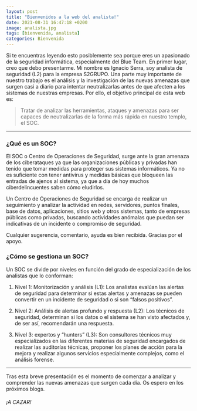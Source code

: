 ```yaml
---
layout: post
title: "Bienvenidos a la web del analista!"
date: 2021-08-31 16:47:18 +0200
image: analista.jpg
tags: [bienvenida, analista]
categories: Bienvenida
---
```


Si te encuentras leyendo esto posiblemente sea porque eres un apasionado de la seguridad informática, especialmente del Blue Team.
En primer lugar, creo que debo presentarme. Mi nombre es Ignacio Serra, soy analista de seguridad (L2) para la empresa S2GRUPO. Una parte muy importante de nuestro trabajo es el análisis y la investigación de las nuevas amenazas que surgen casi a diario para intentar neutralizarlas antes de que afecten a los sistemas de nuestras empresas.
Por ello, el objetivo principal de esta web es:

> Tratar de analizar las herramientas, ataques y amenazas para ser capaces de neutralizarlas de la forma más rápida en nuestro templo, el SOC.


***

### ¿Qué es un SOC?
El SOC o Centro de Operaciones de Seguridad, surge ante la gran amenaza de los ciberataques ya que las organizaciones públicas y privadas han tenido que tomar medidas para proteger sus sistemas informáticos. Ya no es suficiente con tener antivirus y medidas básicas que bloqueen las entradas de ajenos al sistema, ya que a día de hoy muchos ciberdelincuentes saben cómo eludirlos.

Un Centro de Operaciones de Seguridad se encarga de realizar un seguimiento y analizar la actividad en redes, servidores, puntos finales, base de datos, aplicaciones, sitios web y otros sistemas, tanto de empresas públicas como privadas, buscando actividades anómalas que puedan ser indicativas de un incidente o compromiso de seguridad.

Cualquier sugerencia, comentario, ayuda es bien recibida.
Gracias por el apoyo.

### ¿Cómo se gestiona un SOC?
Un SOC se divide por niveles en función del grado de especialización de los analistas que lo conforman:

1. Nivel 1: Monitorización y análisis (L1): Los analistas evalúan las alertas de seguridad para determinar si estas alertas y amenazas se pueden convertir en un incidente de seguridad o si son “falsos positivos”.

2. Nivel 2: Análisis de alertas profundo y respuesta (L2): Los técnicos de seguridad, determinan si los datos o el sistema se han visto afectados y, de ser así, recomendarán una respuesta.

3. Nivel 3: expertos y “hunters” (L3): Son consultores técnicos muy especializados en las diferentes materias de seguridad encargados de realizar las auditorías técnicas, proponer los planes de acción para la mejora y realizar algunos servicios especialmente complejos, como el análisis forense.

***
Tras esta breve presentación es el momento de comenzar a analizar y comprender las nuevas amenazas que surgen cada día.
Os espero en los próximos blogs.

###### ¡A CAZAR!





